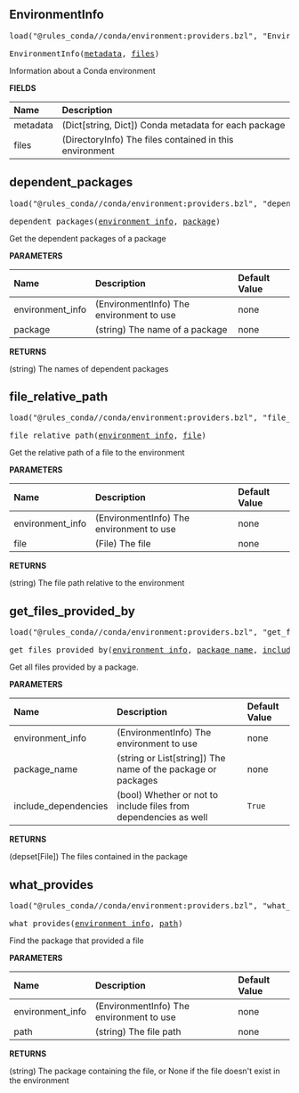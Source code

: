 <!-- Generated with Stardoc: http://skydoc.bazel.build -->



<a id="EnvironmentInfo"></a>

## EnvironmentInfo

<pre>
load("@rules_conda//conda/environment:providers.bzl", "EnvironmentInfo")

EnvironmentInfo(<a href="#EnvironmentInfo-metadata">metadata</a>, <a href="#EnvironmentInfo-files">files</a>)
</pre>

Information about a Conda environment

**FIELDS**

| Name  | Description |
| :------------- | :------------- |
| <a id="EnvironmentInfo-metadata"></a>metadata |  (Dict[string, Dict]) Conda metadata for each package    |
| <a id="EnvironmentInfo-files"></a>files |  (DirectoryInfo) The files contained in this environment    |


<a id="dependent_packages"></a>

## dependent_packages

<pre>
load("@rules_conda//conda/environment:providers.bzl", "dependent_packages")

dependent_packages(<a href="#dependent_packages-environment_info">environment_info</a>, <a href="#dependent_packages-package">package</a>)
</pre>

Get the dependent packages of a package

**PARAMETERS**


| Name  | Description | Default Value |
| :------------- | :------------- | :------------- |
| <a id="dependent_packages-environment_info"></a>environment_info |  (EnvironmentInfo) The environment to use   |  none |
| <a id="dependent_packages-package"></a>package |  (string) The name of a package   |  none |

**RETURNS**

(string) The names of dependent packages


<a id="file_relative_path"></a>

## file_relative_path

<pre>
load("@rules_conda//conda/environment:providers.bzl", "file_relative_path")

file_relative_path(<a href="#file_relative_path-environment_info">environment_info</a>, <a href="#file_relative_path-file">file</a>)
</pre>

Get the relative path of a file to the environment

**PARAMETERS**


| Name  | Description | Default Value |
| :------------- | :------------- | :------------- |
| <a id="file_relative_path-environment_info"></a>environment_info |  (EnvironmentInfo) The environment to use   |  none |
| <a id="file_relative_path-file"></a>file |  (File) The file   |  none |

**RETURNS**

(string) The file path relative to the environment


<a id="get_files_provided_by"></a>

## get_files_provided_by

<pre>
load("@rules_conda//conda/environment:providers.bzl", "get_files_provided_by")

get_files_provided_by(<a href="#get_files_provided_by-environment_info">environment_info</a>, <a href="#get_files_provided_by-package_name">package_name</a>, <a href="#get_files_provided_by-include_dependencies">include_dependencies</a>)
</pre>

Get all files provided by a package.

**PARAMETERS**


| Name  | Description | Default Value |
| :------------- | :------------- | :------------- |
| <a id="get_files_provided_by-environment_info"></a>environment_info |  (EnvironmentInfo) The environment to use   |  none |
| <a id="get_files_provided_by-package_name"></a>package_name |  (string or List[string]) The name of the package or packages   |  none |
| <a id="get_files_provided_by-include_dependencies"></a>include_dependencies |  (bool) Whether or not to include files from dependencies as well   |  `True` |

**RETURNS**

(depset[File]) The files contained in the package


<a id="what_provides"></a>

## what_provides

<pre>
load("@rules_conda//conda/environment:providers.bzl", "what_provides")

what_provides(<a href="#what_provides-environment_info">environment_info</a>, <a href="#what_provides-path">path</a>)
</pre>

Find the package that provided a file

**PARAMETERS**


| Name  | Description | Default Value |
| :------------- | :------------- | :------------- |
| <a id="what_provides-environment_info"></a>environment_info |  (EnvironmentInfo) The environment to use   |  none |
| <a id="what_provides-path"></a>path |  (string) The file path   |  none |

**RETURNS**

(string) The package containing the file, or None if the file doesn't exist in the environment


